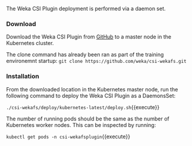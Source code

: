 The Weka CSI Plugin deployment is performed via a daemon set.

### Download

Download the Weka CSI Plugin from [GitHub](https://github.com/weka/csi-wekafs) to a master node in the Kubernetes cluster.

The clone command has already been ran as part of the training environemnt startup:
`git clone https://github.com/weka/csi-wekafs.git`	

### Installation

From the downloaded location in the Kubernetes master node, run the following command to deploy the Weka CSI Plugin as a DaemonsSet:

`./csi-wekafs/deploy/kubernetes-latest/deploy.sh`{{execute}}

The number of running pods should be the same as the number of Kubernetes worker nodes. This can be inspected by running:

`kubectl get pods -n csi-wekafsplugin`{{execute}}
